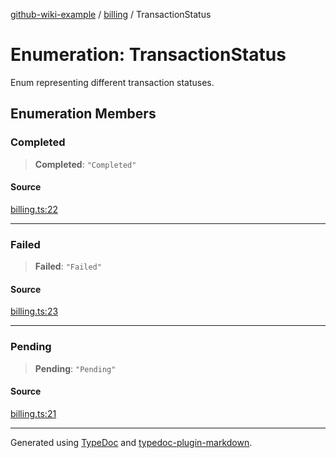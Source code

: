 [github-wiki-example](../wiki/Home) / [billing](../wiki/billing) / TransactionStatus

# Enumeration: TransactionStatus

Enum representing different transaction statuses.

## Enumeration Members

### Completed

> **Completed**: `"Completed"`

#### Source

[billing.ts:22](https://github.com/tgreyuk/typedoc-plugin-markdown-examples/blob/13dc594/examples/04-typedoc-github-wiki-theme/src/billing.ts#L22)

***

### Failed

> **Failed**: `"Failed"`

#### Source

[billing.ts:23](https://github.com/tgreyuk/typedoc-plugin-markdown-examples/blob/13dc594/examples/04-typedoc-github-wiki-theme/src/billing.ts#L23)

***

### Pending

> **Pending**: `"Pending"`

#### Source

[billing.ts:21](https://github.com/tgreyuk/typedoc-plugin-markdown-examples/blob/13dc594/examples/04-typedoc-github-wiki-theme/src/billing.ts#L21)

***

Generated using [TypeDoc](https://typedoc.org) and [typedoc-plugin-markdown](https://typedoc-plugin-markdown.org).
